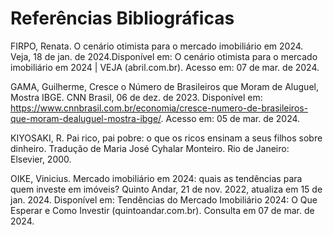 # Referências Bibliográficas

FIRPO, Renata. O cenário otimista para o mercado imobiliário em 2024. Veja, 18 de jan. de
2024.Disponível em: O cenário otimista para o mercado imobiliário em 2024 | VEJA
(abril.com.br). Acesso em: 07 de mar. de 2024.

GAMA, Guilherme, Cresce o Número de Brasileiros que Moram de Aluguel, Mostra IBGE.
CNN Brasil, 06 de dez. de 2023. Disponível em:
https://www.cnnbrasil.com.br/economia/cresce-numero-de-brasileiros-que-moram-dealuguel-mostra-ibge/. Acesso em: 05 de mar. de 2024.

KIYOSAKI, R. Pai rico, pai pobre: o que os ricos ensinam a seus filhos sobre dinheiro.
Tradução de Maria José Cyhalar Monteiro. Rio de Janeiro: Elsevier, 2000.

OIKE, Vinicius. Mercado imobiliário em 2024: quais as tendências para quem investe em
imóveis? Quinto Andar, 21 de nov. 2022, atualiza em 15 de jan. 2024. Disponível em:
Tendências do Mercado Imobiliário 2024: O Que Esperar e Como Investir
(quintoandar.com.br). Consulta em 07 de mar. de 2024.


